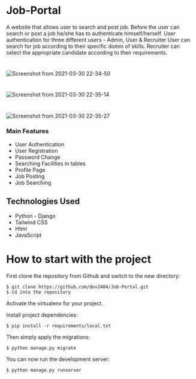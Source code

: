 # Job-Portal

A website that allows user to search and post job. Before the user can search or post a job he/she has to authenticate himself/herself.
User authentication for three different users - Admin, User & Recruiter
User can search for job according to their specific domin of skills.
Recruiter can select the appropriate candidate according to their requirements.

# 
![Screenshot from 2021-03-30 22-34-50](https://user-images.githubusercontent.com/65526550/113028926-78602700-91a9-11eb-9068-261b2f06c118.png)

#
![Screenshot from 2021-03-30 22-35-14](https://user-images.githubusercontent.com/65526550/113028932-79915400-91a9-11eb-9fbe-e1472fbaef2d.png)
#

![Screenshot from 2021-03-30 22-35-27](https://user-images.githubusercontent.com/65526550/113028938-7ac28100-91a9-11eb-9ccc-a4f8afea53bf.png)


### Main Features
* User Authentication
* User Registration
* Password Change
* Searching Facilities in tables
* Profile Page
* Job Posting
* Job Searching

## Technologies Used
* Python - Django
* Tailwind CSS
* Html
* JavaScript


# How to start with the project 

First clone the repository from Github and switch to the new directory:

    $ git clone https://github.com/dev2404/Job-Portal.git
    $ cd into the repository
    
Activate the virtualenv for your project.
    
Install project dependencies:

    $ pip install -r requirements/local.txt
    
    
Then simply apply the migrations:

    $ python manage.py migrate
    

You can now run the development server:

    $ python manage.py runserver


